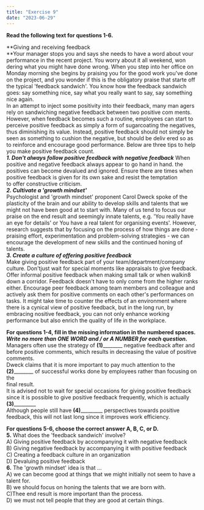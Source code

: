 ```yaml
---
title: "Exercise 9"
date: "2023-06-29"
---
```


**Read the following text for questions 1-6.**

**Giving and receiving feedback  
**Your manager stops you and says she needs to have a word about vour performance in the recent project. You worry about it all weekend, won dering what you might have done wrong. When you step into her office on Monday morning she begins by praising you for the good work you've done on the project, and you wonder if this is the obligatory praise that starte off the typical 'feedback sandwich'. You know how the feedback sandwich goes: say something nice, say what you really want to say, say something nice again.  
In an attempt to inject some positivity into their feedback, many man agers rely on sandwiching negative feedback between two positive com ments. However, when feedback becomes such a routine, employees can start to perceive positive feedback as simply a form of sugarcoating the negatives, thus diminishing its value. Instead, positive feedback should not simply be seen as something to cushion the negative, but should be deliv ered so as to reinforce and encourage good performance. Below are three tips to help you make positive feedback count.  
**_1\. Don't always follow positive feedback with negative feedback_** When positive and negative feedback always appear to go hand in hand. the positives can become devalued and ignored. Ensure there are times when positive feedback is given for its own sake and resist the temptation  
to offer constructive criticism.  
**_2\. Cultivate a 'growth mindset'_**  
Psychologist and 'growth mindset' proponent Carol Dweck spoke of the plasticity of the brain and our ability to develop skills and talents that we might not have been good at to start with. Many of us tend to focus our praise on the end result and seemingly innate talents, e.g. 'You really have an eye for details' or You have a real talent for organising events'. However, research suggests that by focusing on the process of how things are done - praising effort, experimentation and problem-solving strategies - we can encourage the development of new skills and the continued honing of talents.  
**_3\. Create a culture of offering positive feedback_**  
Make giving positive feedback part of your team/department/company culture. Don'tjust wait for special moments like appraisals to give feedback. Offer informal positive feedback when making small talk or when walkin8 down a corridor. Feedback doesn't have to only come from the higher ranks either. Encourage peer feedback among team members and colleague and actively ask them for positive comments on each other's performances on tasks. It might take time to counter the effects of an environment where there is a cynical view of positive feedback, but in the long run, by embracing nositive feedback, you can not only enhance working performance but also enrich the quality of life in the workplace.

**For questions 1-4, fill in the missing information in the numbered spaces.  
_Write no more than ONE WORD and / or A NUMBER for each question._**  
Managers often use the strategy of **(1)**\_\_\_\_\_\_\_\_ negative feedback after and before positive comments, which results in decreasing the value of positive comments.  
Dweck claims that it is more important to pay much attention to the **(2)**\_\_\_\_\_\_\_\_ of successful works done by employees rather than focusing on the  
final result.  
It is advised not to wait for special occasions for giving positive feedback since it is possible to give positive feedback frequently, which is actually **(3)**\_\_\_\_\_\_\_\_\_  
Although people still have **(4)**\_\_\_\_\_\_\_\_\_ perspectives towards positive feedback, this will not last long since it improves work efficiency.

**For questions 5-6, choose the correct answer A, B, C, or D.**  
**5.** What does the 'feedback sandwich' involve?  
A) Giving positive feedback by accompanying it with negative feedback  
B) Giving negative feedback by accompanying it with positive feedback  
C) Creating a feedback culture in an organization  
D) Devaluing positive feedback  
**6.** The 'growth mindset' idea is that …  
A) we can become good at things that we might initially not seem to have a talent for.  
B) we should focus on honing the talents that we are born with.  
C)Thee end result is more important than the process.  
D) we must not tell people that they are good at certain things.
